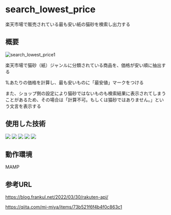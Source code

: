 # search_lowest_price
楽天市場で販売されている最も安い紙の猫砂を検索し出力する

## 概要
![search_lowest_price1](https://github.com/nanako-mori/search_lowest_price/assets/78296753/01aea3a6-1ebf-49a3-bb1e-1d43855a1c63)

楽天市場で猫砂（紙）ジャンルに分類されている商品を、価格が安い順に抽出する

1Lあたりの価格を計算し、最も安いものに「最安値」マークをつける

また、ショップ側の設定により猫砂ではないものも検索結果に表示されてしまうことがあるため、その場合は「計算不可。もしくは猫砂ではありません。」という文言を表示する

## 使用した技術
<div style="display: inline-block;">
  <img src="https://img.shields.io/badge/-Html5-E34F26.svg?logo=html5&style=plastic">
  <img src="https://img.shields.io/badge/-Css3-1572B6.svg?logo=css3&style=plastic">
  <img src="https://img.shields.io/badge/-Javascript-F7DF1E.svg?logo=javascript&style=plastic">
  <img src="https://img.shields.io/badge/-Jquery-0769AD.svg?logo=jquery&style=plastic">
  <img src="https://img.shields.io/badge/Rakuten_Developers-BF0000?style=plastic">
</div>

## 動作環境
MAMP

## 参考URL
https://blog.frankul.net/2022/03/30/rakuten-api/

https://qiita.com/mi-miya/items/73b521f6f4b4f0c863c1
